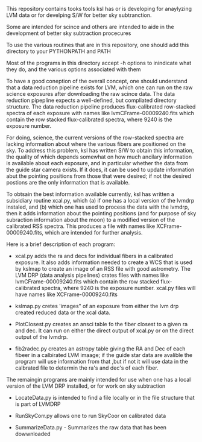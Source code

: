 This repository contains tooks tools ksl has or is 
developing for anaylyzing LVM data or for develping S/W for better sky subtranction.

Some are intended for scince and others are intended to aide in the development of better sky subtraction procecures

To use the various routines that are in this repository, one should add
this directory to your PYTHONPATH and PATH

Most of the programs in this directory accept -h options to inindicate
what they do, and the various options associated with them

To have a good coneption of the overall concept, one should understand that a data reduction pipeline exists for LVM, which one can run on the raw science exposures after downloading the raw scince data.  The data reduction pipepline expects a well-defined, but compliated directory structure. The data reduction pipeline produces flux-calibrated row-stacked spectra of each exposure with names like lvmCFrame-00009240.fits which contain the row stacked flux-calibrated spectra, where 9240 is the exposure number.  

For doing, science, the current versions of the row-stacked spectra are lacking information about where the various fibers are positioned on the sky.  To address this problem, ksl has written S/W to obtain this information, the quality of which depends somewhat on how much ancilary information is available about each exposure, and in particular whether the data from the guide star camera exists.  If it does, it can be used to update information abut the pointing positions from those that were desired; if not the desired postions are the only information that is available.

To obtsain the best information available currently, ksl has written a subsidiary routine xcal.py, which (a) if one has a local version of the lvmdrp instaled, and (b) which one has used to process the data with the lvmdrp, then it adds information about the pointing positions (and for purpose of sky subraction information about the moon) to a modified version of the calibrated RSS spectra.  This produces a file with names like  XCFrame-00009240.fits, which are intended for further analysis.  

Here is a brief description of each program:

* xcal.py adds the ra and decs for individual fibers in a calibrated exposure. It also adds information needed to create a WCS that is used by kslmap to create an image of an RSS file with good astrometry. The LVM DRP (data analysis pipelines) crates files with names like lvmCFrame-00009240.fits which contain the row stacked flux-calibrated spectra, where 9240 is the exposure number. xcal.py files will have names like XCFrame-00009240.fits

* kslmap.py cretes 'images" of an exposure from either the lvm drp created reduced data or the xcal data. 

* PlotClosest.py creates an ansci table fo the fiber closest to a given ra and dec.  It can run on either the direct output of xcal.py or on the direct output of the lvmdrp.  


* fib2radec.py creates an astropy table giving the RA and Dec of each fibeer in a calbirated LVM imaage; if the guide star data are avalible the program will use information from that ,but if not it will use data in the calbrated file to determin the ra's and dec's of each fiber.

The remaingin programs are mainly intended for use when one has a local version of the LVM DRP installed, or for work on sky subtraction


* LocateData.py is intended to find a file locally or in the file structure that is part of LVMDRP

* RunSkyCorr.py allows one to run SkyCoor on calibrated data

* SummarizeData.py - Summarizes the raw data that has been dowwnloaded 
